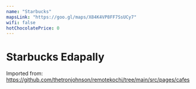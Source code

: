```yaml
---
name: "Starbucks"
mapsLink: "https://goo.gl/maps/X84K4VP8FF7SsUCy7"
wifi: false
hotChocolatePrice: 0
---
```


# Starbucks Edapally

Imported from: https://github.com/thetronjohnson/remotekochi/tree/main/src/pages/cafes